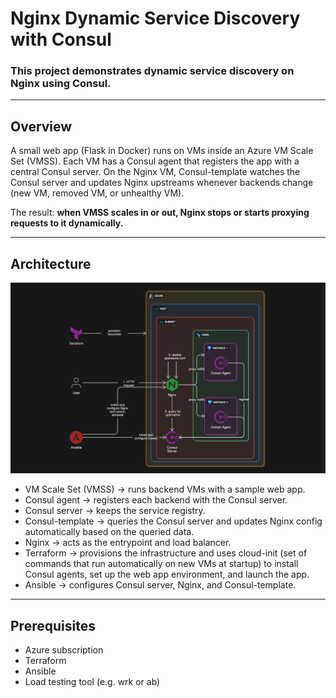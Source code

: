 # Nginx Dynamic Service Discovery with Consul

### This project demonstrates **dynamic service discovery** on Nginx using **Consul**.
---

## Overview

A small web app (Flask in Docker) runs on VMs inside an Azure VM Scale Set (VMSS). Each VM has a Consul agent that registers the app with a central Consul server.
On the Nginx VM, Consul-template watches the Consul server and updates Nginx upstreams whenever backends change (new VM, removed VM, or unhealthy VM).

The result: **when VMSS scales in or out, Nginx stops or starts proxying requests to it dynamically.**

---

## Architecture

![Architecture Diagram](architecture_diagram.png)

- VM Scale Set (VMSS) → runs backend VMs with a sample web app.
- Consul agent → registers each backend with the Consul server.
- Consul server → keeps the service registry.
- Consul-template → queries the Consul server and updates Nginx config automatically based on the queried data.
- Nginx → acts as the entrypoint and load balancer.
- Terraform → provisions the infrastructure and uses cloud-init (set of commands that run automatically on new VMs at startup) to install Consul agents, set up the web app environment, and launch the app.
- Ansible → configures Consul server, Nginx, and Consul-template.

---

## Prerequisites

- Azure subscription
- Terraform
- Ansible
- Load testing tool (e.g. wrk or ab)
